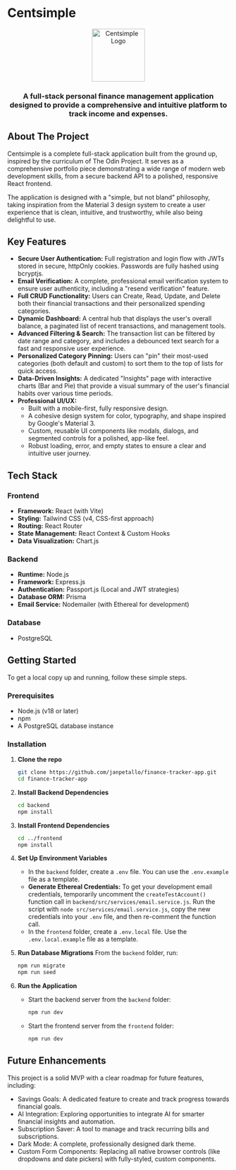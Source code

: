 # Centsimple

<p align="center">
<img src="https://raw.githubusercontent.com/janpetallo/finance-tracker-app/main/assets/favicon.svg" alt="Centsimple Logo" width="120">
</p>

<h3 align="center">A full-stack personal finance management application designed to provide a comprehensive and intuitive platform to track income and expenses.</h3>

## About The Project

Centsimple is a complete full-stack application built from the ground up, inspired by the curriculum of The Odin Project. It serves as a comprehensive portfolio piece demonstrating a wide range of modern web development skills, from a secure backend API to a polished, responsive React frontend.

The application is designed with a "simple, but not bland" philosophy, taking inspiration from the Material 3 design system to create a user experience that is clean, intuitive, and trustworthy, while also being delightful to use.

## Key Features

- **Secure User Authentication:** Full registration and login flow with JWTs stored in secure, httpOnly cookies. Passwords are fully hashed using bcryptjs.
- **Email Verification:** A complete, professional email verification system to ensure user authenticity, including a "resend verification" feature.
- **Full CRUD Functionality:** Users can Create, Read, Update, and Delete both their financial transactions and their personalized spending categories.
- **Dynamic Dashboard:** A central hub that displays the user's overall balance, a paginated list of recent transactions, and management tools.
- **Advanced Filtering & Search:** The transaction list can be filtered by date range and category, and includes a debounced text search for a fast and responsive user experience.
- **Personalized Category Pinning:** Users can "pin" their most-used categories (both default and custom) to sort them to the top of lists for quick access.
- **Data-Driven Insights:** A dedicated "Insights" page with interactive charts (Bar and Pie) that provide a visual summary of the user's financial habits over various time periods.
- **Professional UI/UX:**
  - Built with a mobile-first, fully responsive design.
  - A cohesive design system for color, typography, and shape inspired by Google's Material 3.
  - Custom, reusable UI components like modals, dialogs, and segmented controls for a polished, app-like feel.
  - Robust loading, error, and empty states to ensure a clear and intuitive user journey.

## Tech Stack

### Frontend

- **Framework:** React (with Vite)
- **Styling:** Tailwind CSS (v4, CSS-first approach)
- **Routing:** React Router
- **State Management:** React Context & Custom Hooks
- **Data Visualization:** Chart.js

### Backend

- **Runtime:** Node.js
- **Framework:** Express.js
- **Authentication:** Passport.js (Local and JWT strategies)
- **Database ORM:** Prisma
- **Email Service:** Nodemailer (with Ethereal for development)

### Database

- PostgreSQL

## Getting Started

To get a local copy up and running, follow these simple steps.

### Prerequisites

- Node.js (v18 or later)
- npm
- A PostgreSQL database instance

### Installation

1. **Clone the repo**
   ```bash
   git clone https://github.com/janpetallo/finance-tracker-app.git
   cd finance-tracker-app
   ```
2. **Install Backend Dependencies**
   ```bash
   cd backend
   npm install
   ```
3. **Install Frontend Dependencies**
   ```bash
   cd ../frontend
   npm install
   ```
4. **Set Up Environment Variables**

   - In the `backend` folder, create a `.env` file. You can use the `.env.example` file as a template.
   - **Generate Ethereal Credentials:** To get your development email credentials, temporarily uncomment the `createTestAccount()` function call in `backend/src/services/email.service.js`. Run the script with `node src/services/email.service.js`, copy the new credentials into your `.env` file, and then re-comment the function call.
   - In the `frontend` folder, create a `.env.local` file. Use the `.env.local.example` file as a template.

5. **Run Database Migrations**
   From the `backend` folder, run:
   ```bash
   npm run migrate
   npm run seed
   ```
6. **Run the Application**
   - Start the backend server from the `backend` folder:
     ```bash
     npm run dev
     ```
   - Start the frontend server from the `frontend` folder:
     ```bash
     npm run dev
     ```

## Future Enhancements

This project is a solid MVP with a clear roadmap for future features, including:

- Savings Goals: A dedicated feature to create and track progress towards financial goals.
- AI Integration: Exploring opportunities to integrate AI for smarter financial insights and automation.
- Subscription Saver: A tool to manage and track recurring bills and subscriptions.
- Dark Mode: A complete, professionally designed dark theme.
- Custom Form Components: Replacing all native browser controls (like dropdowns and date pickers) with fully-styled, custom components.
